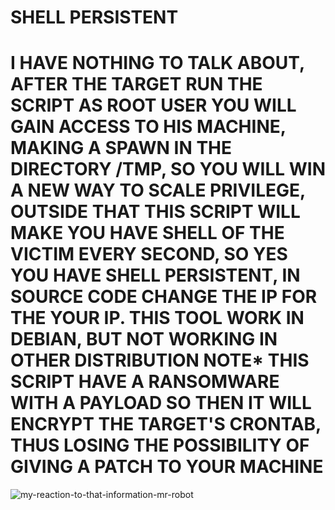 # SHELL PERSISTENT

I HAVE NOTHING TO TALK ABOUT, AFTER THE TARGET RUN THE SCRIPT AS ROOT USER YOU WILL GAIN ACCESS TO HIS MACHINE, MAKING A SPAWN IN THE DIRECTORY /TMP, SO YOU WILL WIN A NEW WAY TO SCALE PRIVILEGE, OUTSIDE THAT THIS SCRIPT WILL MAKE YOU HAVE SHELL OF THE VICTIM EVERY SECOND, SO YES YOU HAVE SHELL PERSISTENT, IN SOURCE CODE CHANGE THE IP FOR THE YOUR IP. THIS TOOL WORK IN DEBIAN, BUT NOT WORKING IN OTHER DISTRIBUTION NOTE* THIS SCRIPT HAVE A RANSOMWARE WITH A PAYLOAD SO THEN IT WILL ENCRYPT THE TARGET'S CRONTAB, THUS LOSING THE POSSIBILITY OF GIVING A PATCH TO YOUR MACHINE
==========================================================================================================================================================================
 ![my-reaction-to-that-information-mr-robot](https://github.com/DARKSECshell/shell_persistent/assets/121623691/93b2f403-b4f3-452f-9ca9-ac996a620ecd)                    


